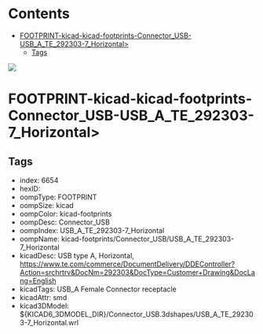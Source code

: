 



Contents
========

* [FOOTPRINT-kicad-kicad-footprints-Connector_USB-USB_A_TE_292303-7_Horizontal>](#footprint-kicad-kicad-footprints-connector_usb-usb_a_te_292303-7_horizontal)
	* [Tags](#tags)
  
![][im]
# FOOTPRINT-kicad-kicad-footprints-Connector_USB-USB_A_TE_292303-7_Horizontal>

## Tags

- index: 6654
- hexID: 
- oompType: FOOTPRINT
- oompSize: kicad
- oompColor: kicad-footprints
- oompDesc: Connector_USB
- oompIndex: USB_A_TE_292303-7_Horizontal
- oompName: kicad-footprints/Connector_USB/USB_A_TE_292303-7_Horizontal
- kicadDesc: USB type A, Horizontal, https://www.te.com/commerce/DocumentDelivery/DDEController?Action=srchrtrv&DocNm=292303&DocType=Customer+Drawing&DocLang=English
- kicadTags: USB_A Female Connector receptacle
- kicadAttr: smd
- kicad3DModel: ${KICAD6_3DMODEL_DIR}/Connector_USB.3dshapes/USB_A_TE_292303-7_Horizontal.wrl



[im]: image.png
